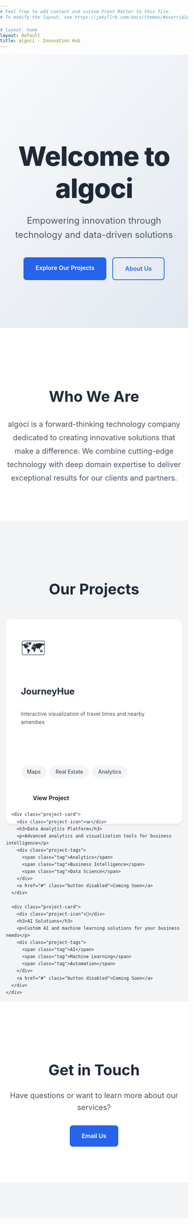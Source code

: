 ```yaml
---
# Feel free to add content and custom Front Matter to this file.
# To modify the layout, see https://jekyllrb.com/docs/themes/#overriding-theme-defaults

# layout: home
layout: default
title: algoci - Innovation Hub
---
```


<div class="hero">
  <div class="hero-content">
    <h1>Welcome to algoci</h1>
    <p class="lead">Empowering innovation through technology and data-driven solutions</p>
    <div class="hero-buttons">
      <a href="#projects" class="button primary">Explore Our Projects</a>
      <a href="/about-algoci" class="button secondary">About Us</a>
    </div>
  </div>
</div>

<div class="about-section">
  <div class="container">
    <h2>Who We Are</h2>
    <p>algoci is a forward-thinking technology company dedicated to creating innovative solutions that make a difference. We combine cutting-edge technology with deep domain expertise to deliver exceptional results for our clients and partners.</p>
  </div>
</div>

<div id="projects" class="projects-section">
  <div class="container">
    <h2 class="section-title">Our Projects</h2>
    <div class="projects-grid">
      <div class="project-card">
        <div class="project-icon">🗺️</div>
        <h3>JourneyHue</h3>
        <p>Interactive visualization of travel times and nearby amenities</p>
        <div class="project-tags">
          <span class="tag">Maps</span>
          <span class="tag">Real Estate</span>
          <span class="tag">Analytics</span>
        </div>
        <a href="/projects/journeyhue/" class="button">View Project</a>
      </div>

      <div class="project-card">
        <div class="project-icon">📊</div>
        <h3>Data Analytics Platform</h3>
        <p>Advanced analytics and visualization tools for business intelligence</p>
        <div class="project-tags">
          <span class="tag">Analytics</span>
          <span class="tag">Business Intelligence</span>
          <span class="tag">Data Science</span>
        </div>
        <a href="#" class="button disabled">Coming Soon</a>
      </div>

      <div class="project-card">
        <div class="project-icon">🤖</div>
        <h3>AI Solutions</h3>
        <p>Custom AI and machine learning solutions for your business needs</p>
        <div class="project-tags">
          <span class="tag">AI</span>
          <span class="tag">Machine Learning</span>
          <span class="tag">Automation</span>
        </div>
        <a href="#" class="button disabled">Coming Soon</a>
      </div>
    </div>
  </div>
</div>

<div class="contact-section">
  <div class="container">
    <h2>Get in Touch</h2>
    <p>Have questions or want to learn more about our services?</p>
    <a href="mailto:management@algoci.com" class="button primary">Email Us</a>
  </div>
</div>

<style>
:root {
  --primary-color: #2563eb;
  --secondary-color: #1e40af;
  --text-color: #1f2937;
  --text-light: #4b5563;
  --background-light: #f3f4f6;
  --background-white: #ffffff;
  --spacing-unit: 1rem;
}

body {
  font-family: 'Inter', -apple-system, BlinkMacSystemFont, 'Segoe UI', Roboto, sans-serif;
  line-height: 1.6;
  color: var(--text-color);
  margin: 0;
  padding: 0;
}

.container {
  max-width: 1200px;
  margin: 0 auto;
  padding: 0 var(--spacing-unit);
}

.hero {
  background: linear-gradient(135deg, #f8fafc 0%, #e2e8f0 100%);
  padding: 8rem 0;
  position: relative;
  overflow: hidden;
}

.hero-content {
  max-width: 800px;
  margin: 0 auto;
  text-align: center;
  padding: 0 var(--spacing-unit);
}

.hero h1 {
  font-size: 4.5rem;
  font-weight: 800;
  margin-bottom: 1.5rem;
  color: var(--text-color);
  line-height: 1.2;
  letter-spacing: -0.02em;
}

.lead {
  font-size: 1.5rem;
  color: var(--text-light);
  max-width: 600px;
  margin: 0 auto 2.5rem;
  font-weight: 400;
}

.hero-buttons {
  display: flex;
  gap: 1rem;
  justify-content: center;
}

.button {
  display: inline-block;
  padding: 1rem 2rem;
  font-weight: 600;
  text-decoration: none;
  border-radius: 8px;
  transition: all 0.3s ease;
  font-size: 1rem;
}

.button.primary {
  background: var(--primary-color);
  color: white;
}

.button.secondary {
  background: transparent;
  border: 2px solid var(--primary-color);
  color: var(--primary-color);
}

.button:hover {
  transform: translateY(-2px);
  box-shadow: 0 4px 12px rgba(0, 0, 0, 0.1);
}

.button.primary:hover {
  background: var(--secondary-color);
}

.button.secondary:hover {
  background: var(--primary-color);
  color: white;
}

.button.disabled {
  background: #9ca3af;
  cursor: not-allowed;
  pointer-events: none;
}

.section-title {
  text-align: center;
  font-size: 2.5rem;
  font-weight: 700;
  margin-bottom: 3rem;
  color: var(--text-color);
}

.about-section {
  padding: 6rem 0;
  background: var(--background-white);
}

.about-section h2 {
  font-size: 2.5rem;
  font-weight: 700;
  margin-bottom: 1.5rem;
  text-align: center;
}

.about-section p {
  font-size: 1.25rem;
  color: var(--text-light);
  max-width: 800px;
  margin: 0 auto;
  text-align: center;
  line-height: 1.8;
}

.projects-section {
  padding: 6rem 0;
  background: var(--background-light);
}

.projects-grid {
  display: grid;
  grid-template-columns: repeat(auto-fit, minmax(320px, 1fr));
  gap: 2rem;
  margin-top: 3rem;
}

.project-card {
  background: var(--background-white);
  border-radius: 16px;
  padding: 2.5rem;
  box-shadow: 0 4px 6px rgba(0, 0, 0, 0.05);
  transition: all 0.3s ease;
  display: flex;
  flex-direction: column;
  height: 100%;
}

.project-card:hover {
  transform: translateY(-5px);
  box-shadow: 0 12px 24px rgba(0, 0, 0, 0.1);
}

.project-icon {
  font-size: 3rem;
  margin-bottom: 1.5rem;
}

.project-card h3 {
  font-size: 1.5rem;
  font-weight: 700;
  margin-bottom: 1rem;
  color: var(--text-color);
}

.project-card p {
  color: var(--text-light);
  margin-bottom: 1.5rem;
  flex-grow: 1;
  line-height: 1.6;
}

.project-tags {
  display: flex;
  flex-wrap: wrap;
  gap: 0.5rem;
  margin-bottom: 1.5rem;
}

.tag {
  background: var(--background-light);
  color: var(--text-light);
  padding: 0.4rem 1rem;
  border-radius: 20px;
  font-size: 0.875rem;
  font-weight: 500;
}

.contact-section {
  padding: 6rem 0;
  background: var(--background-white);
  text-align: center;
}

.contact-section h2 {
  font-size: 2.5rem;
  font-weight: 700;
  margin-bottom: 1rem;
}

.contact-section p {
  font-size: 1.25rem;
  color: var(--text-light);
  margin-bottom: 2rem;
}

@media (max-width: 768px) {
  .hero h1 {
    font-size: 3rem;
  }
  
  .lead {
    font-size: 1.25rem;
  }
  
  .hero-buttons {
    flex-direction: column;
    align-items: center;
  }
  
  .button {
    width: 100%;
    max-width: 300px;
    text-align: center;
  }
  
  .projects-grid {
    grid-template-columns: 1fr;
  }
  
  .section-title {
    font-size: 2rem;
  }
}
</style>